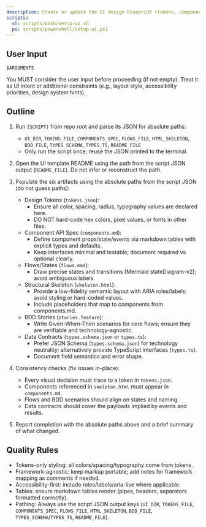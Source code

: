 ```yaml
---
description: Create or update the UI design blueprint (tokens, components API, flows, skeleton HTML, BDD, data contracts).
scripts:
  sh: scripts/bash/setup-ui.sh
  ps: scripts/powershell/setup-ui.ps1
---
```


## User Input

```text
$ARGUMENTS
```

You MUST consider the user input before proceeding (if not empty). Treat it as UI intent or additional constraints (e.g., layout style, accessibility priorities, design system hints).

## Outline

1. Run `{SCRIPT}` from repo root and parse its JSON for absolute paths:
   - `UI_DIR`, `TOKENS_FILE`, `COMPONENTS_SPEC`, `FLOWS_FILE`, `HTML_SKELETON`, `BDD_FILE`, `TYPES_SCHEMA`, `TYPES_TS`, `README_FILE`
   - Only run the script once; reuse the JSON printed to the terminal.

2. Open the UI template README using the path from the script JSON output (`README_FILE`). Do not infer or reconstruct the path.

3. Populate the six artifacts using the absolute paths from the script JSON (do not guess paths):
   - Design Tokens (`tokens.json`):
     - Ensure all color, spacing, radius, typography values are declared here.
     - DO NOT hard-code hex colors, pixel values, or fonts in other files.
   - Component API Spec (`components.md`):
     - Define component props/state/events via markdown tables with explicit types and defaults.
     - Keep interfaces minimal and testable; document required vs optional clearly.
   - Flows/States (`flows.mmd`):
     - Draw precise states and transitions (Mermaid stateDiagram-v2); avoid ambiguous labels.
   - Structural Skeleton (`skeleton.html`):
     - Provide a low-fidelity semantic layout with ARIA roles/labels; avoid styling or hard-coded values.
     - Include placeholders that map to components from components.md.
   - BDD Stories (`stories.feature`):
     - Write Given-When-Then scenarios for core flows; ensure they are verifiable and technology-agnostic.
   - Data Contracts (`types.schema.json` or `types.ts`):
     - Prefer JSON Schema (`types.schema.json`) for technology neutrality; alternatively provide TypeScript interfaces (`types.ts`).
     - Document field semantics and error shape.

4. Consistency checks (fix issues in-place):
   - Every visual decision must trace to a token in `tokens.json`.
   - Components referenced in `skeleton.html` must appear in `components.md`.
   - Flows and BDD scenarios should align on states and naming.
   - Data contracts should cover the payloads implied by events and results.

5. Report completion with the absolute paths above and a brief summary of what changed.

## Quality Rules

- Tokens-only styling: all colors/spacing/typography come from tokens.
- Framework-agnostic: keep markup portable; add notes for framework mapping as comments if needed.
- Accessibility-first: include roles/labels/aria-live where applicable.
- Tables: ensure markdown tables render (pipes, headers, separators formatted correctly).
 - Pathing: Always use the script JSON output keys (`UI_DIR`, `TOKENS_FILE`, `COMPONENTS_SPEC`, `FLOWS_FILE`, `HTML_SKELETON`, `BDD_FILE`, `TYPES_SCHEMA`/`TYPES_TS`, `README_FILE`).
